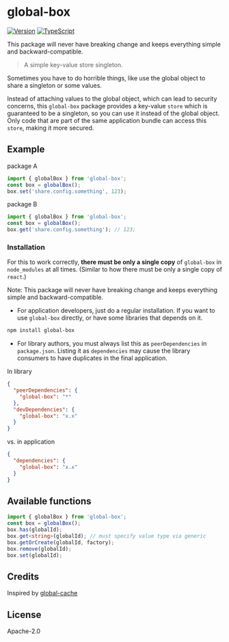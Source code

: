 # global-box

[![Version](https://img.shields.io/npm/v/global-box.svg?style=flat)](https://img.shields.io/npm/v/global-box.svg?style=flat)
[![TypeScript](https://badges.frapsoft.com/typescript/awesome/typescript.png?v=101)](https://github.com/ellerbrock/typescript-badges/)

This package will never have breaking change and keeps everything simple and backward-compatible.

> A simple key-value store singleton.

Sometimes you have to do horrible things, like use the global object to share a singleton or some values.

Instead of attaching values to the global object, which can lead to security concerns, this `global-box` package provides a key-value `store` which is guaranteed to be a singleton, so you can use it instead of the global object. Only code that are part of the same application bundle can access this `store`, making it more secured.

## Example

package A

```ts
import { globalBox } from 'global-box';
const box = globalBox();
box.set('share.config.something', 123);
```

package B

```ts
import { globalBox } from 'global-box';
const box = globalBox();
box.get('share.config.something'); // 123;
```

### Installation

For this to work correctly, **there must be only a single copy** of `global-box` in `node_modules` at all times. (Similar to how there must be only a single copy of `react`.)

Note: This package will never have breaking change and keeps everything simple and backward-compatible.

* For application developers, just do a regular installation. If you want to use `global-box` directly, or have some libraries that depends on it.

```sh
npm install global-box
```

* For library authors, you must always list this as `peerDependencies` in `package.json`. Listing it as `dependencies` may cause the library consumers to have duplicates in the final application.

In library

```json
{
  "peerDependencies": {
    "global-box": "*"
  },
  "devDependencies": {
    "global-box": "x.x"
  }
}
```

vs. in application

```json
{
  "dependencies": {
    "global-box": "x.x"
  }
}
```

## Available functions

```ts
import { globalBox } from 'global-box';
const box = globalBox();
box.has(globalId);
box.get<string>(globalId); // must specify value type via generic
box.getOrCreate(globalId, factory);
box.remove(globalId);
box.set(globalId);
```

## Credits

Inspired by [global-cache](https://github.com/ljharb/global-cache)

## License

Apache-2.0
